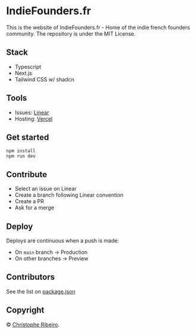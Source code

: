 # IndieFounders.fr

This is the website of IndieFounders.fr - Home of the indie french founders community. The repository is under the MIT License.

## Stack

- Typescript
- Next.js
- Tailwind CSS w/ shadcn

## Tools

- Issues: [Linear](https://linear.app/indiefounders)
- Hosting: [Vercel](https://vercel.com/christoribeiro/indiefounders)

## Get started

```
npm install
npm run dev
```

## Contribute

- Select an issue on Linear
- Create a branch following Linear convention
- Create a PR 
- Ask for a merge

## Deploy

Deploys are continuous when a push is made:

- On `main` branch -> Production 
- On other branches -> Preview

## Contributors

See the list on [package.json](./package.json#contributors)

## Copyright

&copy; [Christophe Ribeiro](https://x.com/christoribeiro).